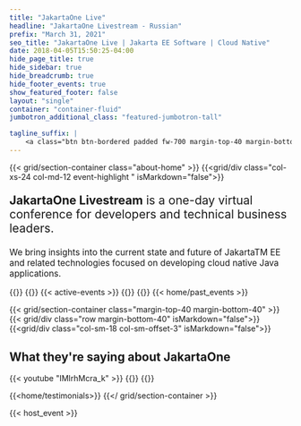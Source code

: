 ```yaml
---
title: "JakartaOne Live"
headline: "JakartaOne Livestream - Russian"
prefix: "March 31, 2021"
seo_title: "JakartaOne Live | Jakarta EE Software | Cloud Native"
date: 2018-04-05T15:50:25-04:00
hide_page_title: true
hide_sidebar: true
hide_breadcrumb: true
hide_footer_events: true
show_featured_footer: false
layout: "single"
container: "container-fluid"
jumbotron_additional_class: "featured-jumbotron-tall"

tagline_suffix: |
    <a class="btn btn-bordered padded fw-700 margin-top-40 margin-bottom-50" href="#">Registration is open</a>
--- 
```

{{< grid/section-container class="about-home" >}}
{{<grid/div class="col-xs-24 col-md-12 event-highlight " isMarkdown="false">}}
<p style="font-size:1.5em;"><strong>JakartaOne Livestream</strong> is a one-day virtual conference for developers and technical business leaders.</p>
<p style="font-size:1.1em;">We bring insights into the current state and future of JakartaTM EE and related technologies focused on developing cloud native Java applications.</p>
{{</grid/div>}}
{{<grid/div class="col-xs-24 col-md-12" isMarkdown="false">}}
{{< active-events >}}
{{</grid/div>}}
 {{</ grid/section-container >}}
{{< home/past_events >}}


{{< grid/section-container class="margin-top-40 margin-bottom-40" >}}
{{< grid/div class="row margin-bottom-40" isMarkdown="false">}}
{{<grid/div class="col-sm-18 col-sm-offset-3" isMarkdown="false">}}
<h2 class="margin-bottom-40 text-center">What they're saying about JakartaOne</h2>
{{< youtube "IMlrhMcra_k" >}}  
{{</ grid/div >}}
{{</ grid/div >}}
 
{{<home/testimonials>}} 
{{</ grid/section-container >}}

{{< host_event >}}
